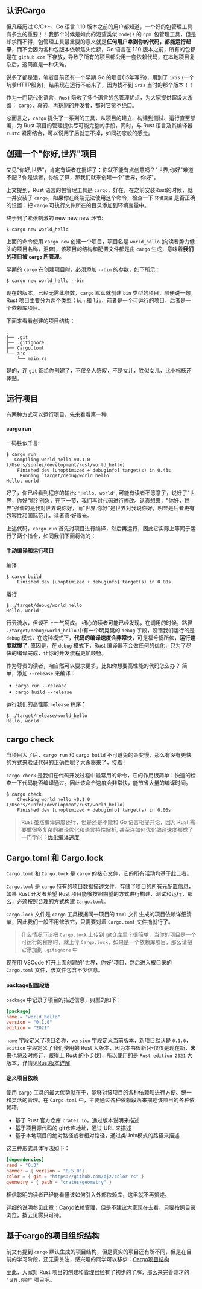## 认识Cargo

但凡经历过 C/C++、Go 语言 1.10 版本之前的用户都知道，一个好的包管理工具有多么的重要！！我那个时候是如此的渴望类似 `nodejs` 的 `npm `包管理工具，但是却求而不得，包管理工具最重要的意义就是**任何用户拿到你的代码，都能运行起来**，而不会因为各种包版本依赖焦头烂额，Go 语言在 1.10 版本之前，所有的包都是在 `github.com` 下存放，导致了所有的项目都公用一套依赖代码，在本地项目复杂后，这简直是一种灾难。

说多了都是泪，笔者目前还有一个早期 Go 的项目(15年写的)，用到了 `iris` (一个坑爹HTTP服务)，结果现在运行不起来了，因为找不到 `iris` 当时的那个版本！！

作为一门现代化语言，`Rust` 吸收了多个语言的包管理优点，为大家提供超级大杀器： `cargo`，真的，再挑剔的开发者，都对它赞不绝口。

总而言之，`cargo` 提供了一系列的工具，从项目的建立、构建到测试、运行直至部署，为 Rust 项目的管理提供尽可能完整的手段，同时，与 Rust 语言及其编译器 `rustc` 紧密结合，可以说用了后就忘不掉，如同初恋般的感觉。


## 创建一个"你好,世界"项目

又见"你好,世界"，肯定有读者在批评了：你就不能有点创意吗？"世界,你好"难道不配？你是读者，你说了算，那我们就来创建一个"世界，你好"。

上文提到，Rust 语言的包管理工具是 `cargo`，好在，在之前安装Rust的时候，就一并安装了 `cargo`，如果你在终端无法使用这个命令，检查一下 `环境变量` 是否正确的设置：把 `cargo` 可执行文件所在的目录添加到环境变量中。

终于到了紧张刺激的 new new new 环节:
```console
$ cargo new world_hello
```

上面的命令使用 `cargo new` 创建一个项目，项目名是 `world_hello` (向读者势力低头的项目名称，泪奔)，该项目的结构和配置文件都是由 `cargo` 生成，意味着**我们的项目被 `cargo` 所管理**。

早期的 `cargo` 在创建项目时，必须添加 `--bin` 的参数，如下所示：
```console
$ cargo new world_hello --bin
```

现在的版本，已经无需此参数，`cargo` 默认就创建 `bin` 类型的项目，顺便说一句，Rust 项目主要分为两个类型：`bin` 和 `lib`，前者是一个可运行的项目，后者是一个依赖库项目。

下面来看看创建的项目结构：
```console
.
├── .git
├── .gitignore
├── Cargo.toml
└── src
    └── main.rs

```

是的，连 `git` 都给你创建了，不仅令人感叹，不是女儿，胜似女儿，比小棉袄还体贴。

## 运行项目
有两种方式可以运行项目，先来看看第一种.

#### cargo run
一码胜似千言:
```console
$ cargo run
   Compiling world_hello v0.1.0 (/Users/sunfei/development/rust/world_hello)
    Finished dev [unoptimized + debuginfo] target(s) in 0.43s
     Running `target/debug/world_hello`
Hello, world!
```

好了，你已经看到程序的输出: `"Hello, world"`, 可能有读者不愿意了，说好了"世界，你好"呢? 别急，在下一节，我们再对代码进行修改。认真想来，"你好，世界"强调的是我对世界说你好，而"世界,你好"是世界对我说你好，明显是后者更有包容性和国际范儿，读者真·好眼光。

上述代码，`cargo run` 首先对项目进行编译，然后再运行，因此它实际上等同于运行了两个指令，如同我们下面将做的：

#### 手动编译和运行项目

编译
```console
$ cargo build
    Finished dev [unoptimized + debuginfo] target(s) in 0.00s
```

运行
```console
$ ./target/debug/world_hello 
Hello, world!
```

行云流水，但谈不上一气呵成。 细心的读者可能已经发现，在调用的时候，路径 `./target/debug/world_hello` 中有一个明晃晃的 `debug` 字段，没错我们运行的是 `debug` 模式，在这种模式下，**代码的编译速度会非常快**，可是福兮祸所依，**运行速度就慢了**. 原因是，在 `debug` 模式下，Rust 编译器不会做任何的优化，只为了尽快的编译完成，让你的开发流程更加顺畅。

作为尊贵的读者，咱自然可以要求更多，比如你想要高性能的代码怎么办？ 简单，添加 `--release` 来编译：
- `cargo run --release`
- `cargo build --release`

运行我们的高性能 `release` 程序：

```console
$ ./target/release/world_hello 
Hello, world!
```

## cargo check
当项目大了后，`cargo run` 和 `cargo build` 不可避免的会变慢，那么有没有更快的方式来验证代码的正确性呢？大杀器来了，接着！

`cargo check` 是我们在代码开发过程中最常用的命令，它的作用很简单：快速的检查一下代码能否编译通过。因此该命令速度会非常快，能节省大量的编译时间。

```console
$ cargo check
    Checking world_hello v0.1.0 (/Users/sunfei/development/rust/world_hello)
    Finished dev [unoptimized + debuginfo] target(s) in 0.06s
```

> Rust 虽然编译速度还行，但是还是不能和 Go 语言相提并论，因为 Rust 需要做很多复杂的编译优化和语言特性解析, 甚至连如何优化编译速度都成了一门学问：[优化编译速度](../compiler/speed-up.md)


## Cargo.toml 和 Cargo.lock

`Cargo.toml` 和 `Cargo.lock` 是 `cargo` 的核心文件，它的所有活动均基于此二者。

`Cargo.toml` 是 `cargo` 特有的项目数据描述文件，存储了项目的所有元配置信息，如果 Rust 开发者希望 Rust 项目能够按照期望的方式进行构建、测试和运行，那么，必须按照合理的方式构建 `Cargo.toml`。

`Cargo.lock` 文件是 `cargo` 工具根据同一项目的 `toml` 文件生成的项目依赖详细清单，因此我们一般不用修改它，只需要对着 `Cargo.toml` 文件撸就行了。

> 什么情况下该把 `Cargo.lock` 上传到 git仓库里？很简单，当你的项目是一个可运行的程序时，就上传 `Cargo.lock`，如果是一个依赖库项目，那么请把它添加到 `.gitignore` 中

现在用 VSCode 打开上面创建的"世界，你好"项目，然后进入根目录的 `Cargo.toml` 文件，该文件包含不少信息。

#### package配置段落
`package` 中记录了项目的描述信息，典型的如下：

```toml
[package]
name = "world_hello"
version = "0.1.0"
edition = "2021"
```

`name` 字段定义了项目名称，`version` 字段定义当前版本，新项目默认是 `0.1.0`，`edition` 字段定义了我们使用的 Rust 大版本，因为本书很新(不仅仅是现在新，未来也将及时修订，跟得上 Rust 的小步伐)，所以使用的是 `Rust edition 2021` 大版本，详情见[Rust版本详解](../appendix/rust-version.md).


#### 定义项目依赖

使用 `cargo` 工具的最大优势就在于，能够对该项目的各种依赖项进行方便、统一和灵活的管理。在 `Cargo.toml` 中，主要通过各种依赖段落来描述该项目的各种依赖项:

- 基于 Rust 官方仓库 `crates.io`，通过版本说明来描述
- 基于项目源代码的 git仓库地址，通过 URL 来描述
- 基于本地项目的绝对路径或者相对路径，通过类Unix模式的路径来描述 

这三种形式具体写法如下：

```toml
[dependencies]
rand = "0.3"
hammer = { version = "0.5.0"}
color = { git = "https://github.com/bjz/color-rs" }
geometry = { path = "crates/geometry" }
```

相信聪明的读者已经能看懂该如何引入外部依赖库，这里就不再赘述。

详细的说明参见此章：[Cargo依赖管理](../cargo/dependency.md)，但是不建议大家现在去看，只要按照目录浏览，拨云见雾只可待。

## 基于cargo的项目组织结构

前文有提到 `cargo` 默认生成的项目结构，但是真实的项目还有所不同，但是在目前的学习阶段，还无需关注，感兴趣的同学可以移步：[Cargo项目结构](../cargo/layout.md)


至此，大家对 Rust 项目的创建和管理已经有了初步的了解，那么来完善刚才的 `"世界,你好"` 项目吧。
